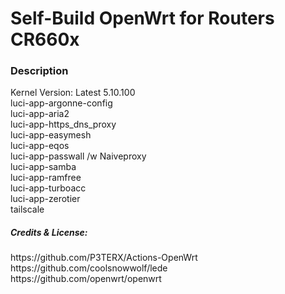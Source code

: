
<h1>Self-Build OpenWrt for Routers CR660x</h1>

<h3>Description</h3>
Kernel Version: Latest 5.10.100<br>
luci-app-argonne-config<br>
luci-app-aria2<br>
luci-app-https_dns_proxy<br>
luci-app-easymesh<br>
luci-app-eqos<br>
luci-app-passwall /w Naiveproxy<br>
luci-app-samba<br>
luci-app-ramfree<br>
luci-app-turboacc<br>
luci-app-zerotier<br>
tailscale


<h5>Credits & License:</h5>
https://github.com/P3TERX/Actions-OpenWrt<br>
https://github.com/coolsnowwolf/lede<br>
https://github.com/openwrt/openwrt
